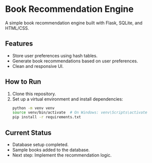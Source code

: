 # Book Recommendation Engine

A simple book recommendation engine built with Flask, SQLite, and HTML/CSS.

## Features
- Store user preferences using hash tables.
- Generate book recommendations based on user preferences.
- Clean and responsive UI.

## How to Run
1. Clone this repository.
2. Set up a virtual environment and install dependencies:
   ```bash
   python -m venv venv
   source venv/bin/activate  # On Windows: venv\Scripts\activate
   pip install -r requirements.txt

## Current Status
- Database setup completed.
- Sample books added to the database.
- Next step: Implement the recommendation logic.